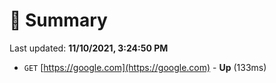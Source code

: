 # 📖 Summary
Last updated: **11/10/2021, 3:24:50 PM**

- `GET` [https://google.com](https://google.com) - **Up** (133ms)

